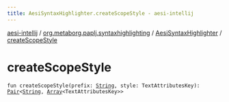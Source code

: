 ```yaml
---
title: AesiSyntaxHighlighter.createScopeStyle - aesi-intellij
---
```


[aesi-intellij](../../index.html) / [org.metaborg.paplj.syntaxhighlighting](../index.html) / [AesiSyntaxHighlighter](index.html) / [createScopeStyle](.)

# createScopeStyle

`fun createScopeStyle(prefix: `[`String`](https://kotlinlang.org/api/latest/jvm/stdlib/kotlin/-string/index.html)`, style: TextAttributesKey): `[`Pair`](https://kotlinlang.org/api/latest/jvm/stdlib/kotlin/-pair/index.html)`<`[`String`](https://kotlinlang.org/api/latest/jvm/stdlib/kotlin/-string/index.html)`, `[`Array`](https://kotlinlang.org/api/latest/jvm/stdlib/kotlin/-array/index.html)`<TextAttributesKey>>`